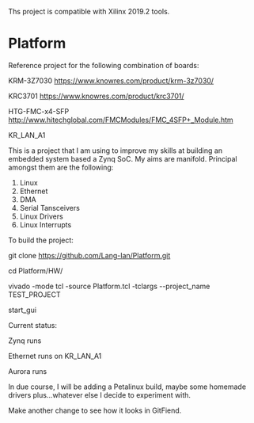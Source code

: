 Ths project is compatible with Xilinx 2019.2 tools.

# Platform
Reference project for the following combination of boards:

  KRM-3Z7030        https://www.knowres.com/product/krm-3z7030/
  
  KRC3701           https://www.knowres.com/product/krc3701/
  
  HTG-FMC-x4-SFP    http://www.hitechglobal.com/FMCModules/FMC_4SFP+_Module.htm
  
  KR_LAN_A1

This is a project that I am using to improve my skills at building an embedded system based a Zynq SoC.  My aims are manifold.  Principal amongst them are the following:

1)  Linux
2)  Ethernet
3)  DMA
4)  Serial Tansceivers
5)  Linux Drivers
6)  Linux Interrupts

To build the project:

  git clone https://github.com/Lang-Ian/Platform.git
  
  cd Platform/HW/
  
  vivado -mode tcl -source Platform.tcl -tclargs --project_name TEST_PROJECT
  
  start_gui

Current status:

  Zynq runs
  
  Ethernet runs on KR_LAN_A1
  
  Aurora runs

In due course, I will be adding a Petalinux build, maybe some homemade drivers plus...whatever else I decide to experiment with.

Make another change to see how it looks in GitFiend.
